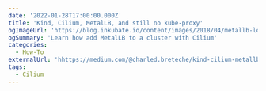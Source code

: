 ```yaml
---
date: '2022-01-28T17:00:00.000Z'
title: 'Kind, Cilium, MetalLB, and still no kube-proxy'
ogImageUrl: 'https://blog.inkubate.io/content/images/2018/04/metallb-logo-4.png'
ogSummary: 'Learn how add MetalLB to a cluster with Cilium'
categories:
  - How-To
externalUrl: 'hhttps://medium.com/@charled.breteche/kind-cilium-metallb-and-no-kube-proxy-a9fe66ddfad6'
tags:
  - Cilium
---
```

